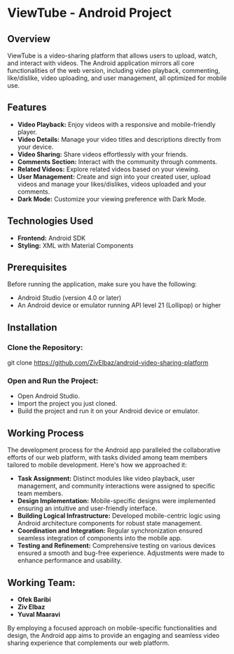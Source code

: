 # ViewTube - Android Project
## Overview
ViewTube is a video-sharing platform that allows users to upload, watch, and interact with videos. The Android application mirrors all core functionalities of the web version, including video playback, commenting, like/dislike, video uploading, and user management, all optimized for mobile use.

## Features
- **Video Playback:** Enjoy videos with a responsive and mobile-friendly player.
- **Video Details:** Manage your video titles and descriptions directly from your device.
- **Video Sharing:** Share videos effortlessly with your friends.
- **Comments Section:** Interact with the community through comments.
- **Related Videos:** Explore related videos based on your viewing.
- **User Management:** Create and sign into your created user, upload videos and manage your likes/dislikes, videos uploaded and your comments.
- **Dark Mode:** Customize your viewing preference with Dark Mode.

## Technologies Used
- **Frontend:** Android SDK
- **Styling:** XML with Material Components

## Prerequisites
Before running the application, make sure you have the following:
- Android Studio (version 4.0 or later)
- An Android device or emulator running API level 21 (Lollipop) or higher

## Installation
### Clone the Repository:
git clone https://github.com/ZivElbaz/android-video-sharing-platform
### Open and Run the Project:
- Open Android Studio.
- Import the project you just cloned.
- Build the project and run it on your Android device or emulator.

## Working Process
The development process for the Android app paralleled the collaborative efforts of our web platform, with tasks divided among team members tailored to mobile development. Here's how we approached it:
- **Task Assignment:** Distinct modules like video playback, user management, and community interactions were assigned to specific team members.
- **Design Implementation:** Mobile-specific designs were implemented ensuring an intuitive and user-friendly interface.
- **Building Logical Infrastructure:** Developed mobile-centric logic using Android architecture components for robust state management.
- **Coordination and Integration:** Regular synchronization ensured seamless integration of components into the mobile app.
- **Testing and Refinement:** Comprehensive testing on various devices ensured a smooth and bug-free experience. Adjustments were made to enhance performance and usability.

## Working Team:
- **Ofek Baribi**
- **Ziv Elbaz**
- **Yuval Maaravi**

By employing a focused approach on mobile-specific functionalities and design, the Android app aims to provide an engaging and seamless video sharing experience that complements our web platform.
